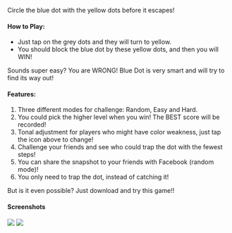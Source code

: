 Circle the blue dot with the yellow dots before it escapes!

#### How to Play: 

* Just tap on the grey dots and they will turn to yellow. 
* You should block the blue dot by these yellow dots, and then you will WIN! 

Sounds super easy? You are WRONG! Blue Dot is very smart and will try to find its way out! 

#### Features:

1. Three different modes for challenge: Random, Easy and Hard.
2. You could pick the higher level when you win! The BEST score will be recorded!
3. Tonal adjustment for players who might have color weakness, just tap the icon above to change!
4. Challenge your friends and see who could trap the dot with the fewest steps!
5. You can share the snapshot to your friends with Facebook (random mode)!
6. You only need to trap the dot, instead of catching it!

But is it even possible? Just download and try this game!!

#### Screenshots

<div class="screenshots">
    <img src="/assets/ss1-31d94573d214b3335492bb0b99a3ec62.png" />
    <img src="/assets/ss2-fa923b3b9d4c453ffbb8994a27e145d9.png" />
</div>

